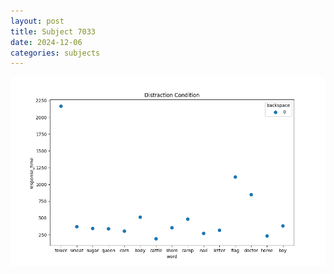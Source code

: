 ```yaml
---
layout: post
title: Subject 7033
date: 2024-12-06
categories: subjects
---
```


![](data/7033/run-21/7033_rt_acc_fuzzy_delay.png)
